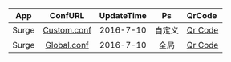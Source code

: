 App|ConfURL|UpdateTime|Ps|QrCode
---------|:---------:|:---------:|:---------:|:---------
Surge|[Custom.conf](https://raw.githubusercontent.com/Brywmzl/Conf/master/Custom.conf) |2016-7-10|自定义|[Qr Code](http://qr.liantu.com/api.php?&w=200el=htext=123)
Surge|[Global.conf](https://raw.githubusercontent.com/Brywmzl/Conf/master/Global.conf) |2016-7-10|全局|[Qr Code](http://qr.liantu.com/api.php?&w=400el=htext=233)
